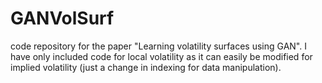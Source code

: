 # GANVolSurf
code repository for the paper "Learning volatility surfaces using GAN". 
I have only included code for local volatility as it can easily be modified for implied volatility (just a change in indexing for data manipulation).
